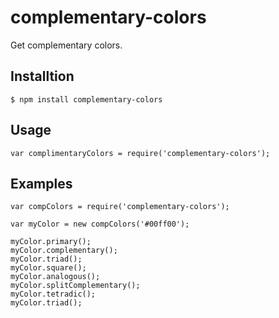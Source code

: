 # complementary-colors

Get complementary colors.

## Installtion

    $ npm install complementary-colors

## Usage

    var complimentaryColors = require('complementary-colors');
    
## Examples

    var compColors = require('complementary-colors');
    
    var myColor = new compColors('#00ff00');
    
    myColor.primary();
    myColor.complementary();
    myColor.triad();
    myColor.square();
    myColor.analogous();
    myColor.splitComplementary();
    myColor.tetradic();
    myColor.triad();

